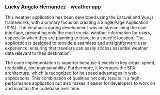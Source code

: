 <h3>Lucky Angelo Hernandez - weather app</h3>

<p>
This weather application has been developed using the Laravel and Vue.js frameworks, with a primary focus on creating a Single Page Application (SPA). The emphasis during development was on streamlining the user interface, presenting only the most crucial weather information for users, especially when they are planning to travel to a specific location. The application is designed to provide a seamless and straightforward user experience, ensuring that travelers can easily access essential weather data relevant to their destination.
</p>
<p>
The code implementation is superior because it excels in key areas: speed, readability, and maintainability. Furthermore, it leverages the SPA architecture, which is recognized for its speed advantages in web applications. This combination of qualities not only results in a high-performance application but also makes it easier for developers to work on and maintain the codebase over time.
</p>
